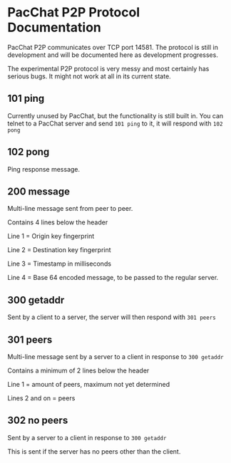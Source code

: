 # PacChat P2P Protocol Documentation

PacChat P2P communicates over TCP port 14581. The protocol is still in development and will be documented here as development progresses.

The experimental P2P protocol is very messy and most certainly has serious bugs. It might not work at all in its current state.

## 101 ping

Currently unused by PacChat, but the functionality is still built in. You can telnet to a PacChat server and send `101 ping` to it, it will respond with `102 pong`

## 102 pong

Ping response message.

## 200 message

Multi-line message sent from peer to peer.

Contains 4 lines below the header

Line 1 = Origin key fingerprint

Line 2 = Destination key fingerprint

Line 3 = Timestamp in milliseconds

Line 4 = Base 64 encoded message, to be passed to the regular server.

## 300 getaddr

Sent by a client to a server, the server will then respond with `301 peers`

## 301 peers

Multi-line message sent by a server to a client in response to `300 getaddr`

Contains a minimum of 2 lines below the header

Line 1 = amount of peers, maximum not yet determined

Lines 2 and on = peers

## 302 no peers

Sent by a server to a client in response to `300 getaddr`

This is sent if the server has no peers other than the client.
